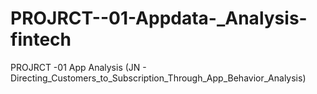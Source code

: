 # PROJRCT--01-Appdata-_Analysis-fintech
PROJRCT -01 App Analysis (JN - Directing_Customers_to_Subscription_Through_App_Behavior_Analysis)

